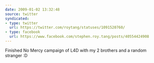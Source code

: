 ```yaml
---
date: 2009-01-02 13:32:48
source: twitter
syndicated:
- type: twitter
  url: https://twitter.com/roytang/statuses/1091520760/
- type: facebook
  url: https://www.facebook.com/stephen.roy.tang/posts/40554424908
---
```


Finished No Mercy campaign of L4D with my 2 brothers and a random stranger :D